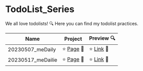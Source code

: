 # TodoList_Series


We all love todolists! 🔍
Here you can find my todolist practices.

|Name|Project|Preview 🔍|
|-----------|-----------|-----------|
|20230507_meDaily|:star: [Page](https://github.com/peiyi-c/TodoList_Series/tree/main/20230507_meDaily) 🌟 |:star: [Link](https://rough-laugh.surge.sh/) :star2:| |
|20230517_meDailie|:star: [Page](https://github.com/peiyi-c/TodoList_Series/tree/main/20230517_meDailie) 🌟| :star: [Link](https://hurt-pan.surge.sh/) 🌟 | |
